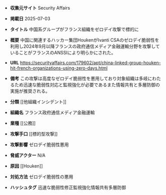 - **収集元サイト**
Security Affairs

- **掲載日**
2025-07-03

- **タイトル**
中国系グループがフランス組織をゼロデイ攻撃で標的に

- **概要**
中国に関連するハッカー集団HoukenがIvanti CSAのゼロデイ脆弱性を利用し2024年9月以降フランスの政府通信メディア金融運輸分野を攻撃していることがフランスのANSSIにより明らかにされた。

- **URL**
https://securityaffairs.com/179602/apt/china-linked-group-houken-hit-french-organizations-using-zero-days.html

- **備考**
この攻撃は高度なゼロデイ脆弱性を悪用しており対象組織は多岐にわたるため迅速な脆弱性対応と監視強化が必要であるまた情報共有と多層防御の実施が推奨される。

- **分類**
[[他組織インシデント]]

- **組織名**
フランス政府通信メディア金融運輸

- **業種**
[[公務]]

- **攻撃手口**
[[標的型攻撃]]

- **攻撃影響**
ゼロデイ脆弱性悪用

- **脅威アクター**
N/A

- **原因**
[[Houken]]

- **対処方法**
ゼロデイ脆弱性の悪用

- **ハッシュタグ**
迅速な脆弱性修正監視強化情報共有多層防御

